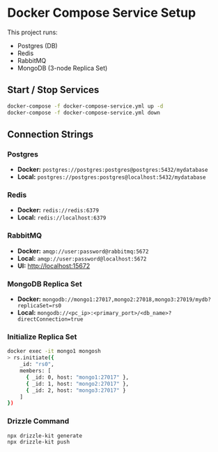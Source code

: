 # Docker Compose Service Setup

This project runs:

- Postgres (DB)  
- Redis  
- RabbitMQ 
- MongoDB (3-node Replica Set)

## Start / Stop Services
```bash
docker-compose -f docker-compose-service.yml up -d
docker-compose -f docker-compose-service.yml down
```

## Connection Strings

### Postgres
- **Docker:** `postgres://postgres:postgres@postgres:5432/mydatabase`  
- **Local:** `postgres://postgres:postgres@localhost:5432/mydatabase`  

### Redis
- **Docker:** `redis://redis:6379`  
- **Local:** `redis://localhost:6379`  

### RabbitMQ
- **Docker:** `amqp://user:password@rabbitmq:5672`  
- **Local:** `amqp://user:password@localhost:5672`  
- **UI:** [http://localhost:15672](http://localhost:15672)  

### MongoDB Replica Set
- **Docker:** `mongodb://mongo1:27017,mongo2:27018,mongo3:27019/mydb?replicaSet=rs0`  
- **Local:** `mongodb://<pc_ip>:<primary_port>/<db_name>?directConnection=true`  

### Initialize Replica Set
```bash
docker exec -it mongo1 mongosh
> rs.initiate({
    _id: "rs0",
    members: [
      { _id: 0, host: "mongo1:27017" },
      { _id: 1, host: "mongo2:27017" },
      { _id: 2, host: "mongo3:27017" }
    ]
})
```
### Drizzle Command
```
npx drizzle-kit generate
npx drizzle-kit push

